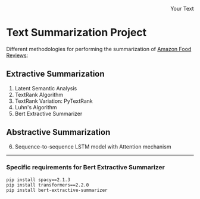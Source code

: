 <p style='text-align: right;'> Your Text </p>

# Text Summarization Project
Different methodologies for performing the summarization of [Amazon Food Reviews](https://www.kaggle.com/snap/amazon-fine-food-reviews):
## Extractive Summarization
1. Latent Semantic Analysis
2. TextRank Algorithm
3. TextRank Variation: PyTextRank
4. Luhn's Algorithm
5. Bert Extractive Summarizer
## Abstractive Summarization
6. Sequence-to-sequence LSTM model with Attention mechanism


---------------------------------------------------------------------
### Specific requirements for Bert Extractive Summarizer
`pip install spacy==2.1.3`\
`pip install transformers==2.2.0`\
`pip install bert-extractive-summarizer`

